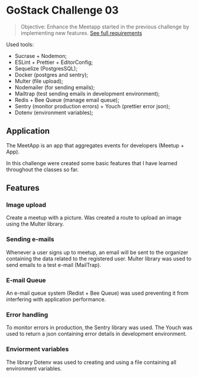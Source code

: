 # GoStack Challenge 03

> Objective: Enhance the Meetapp started in the previous challenge by implementing new features. [See full requirements](https://github.com/Rocketseat/bootcamp-gostack-desafio-03 "See full requirements")

Used tools:
- Sucrase + Nodemon;
- ESLint + Prettier + EditorConfig;
- Sequelize (PostgresSQL);
- Docker (postgres and sentry);
- Multer (file upload);
- Nodemailer (for sending emails);
- Mailtrap (test sending emails in development environment);
- Redis + Bee Queue (manage email queue);
- Sentry (monitor production errors) + Youch (prettier error json);
- Dotenv (environment variables);

## Application
The MeetApp is an app  that aggregates events for developers (Meetup + App).

In this challenge were created some basic features that I have learned throughout the classes so far.

## Features

### Image upload
Create a meetup with a picture. Was created a route to upload an image using the Multer library.

### Sending e-mails
Whenever a user signs up to meetup, an email will be sent to the organizer containing the data related to the registered user. Multer library was used to send emails to a test e-mail (MailTrap).

### E-mail Queue
An e-mail queue system (Redist + Bee Queue) was used preventing it from interfering with application performance. 

### Error handling
To monitor errors in production, the Sentry library was used. The Youch was used to return a json containing error details in development environment.

### Enviorment variables
The library Dotenv was used to creating and using a file containing all environment variables.
